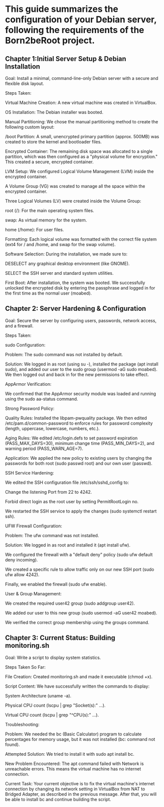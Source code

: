# This guide summarizes the configuration of your Debian server, following the requirements of the Born2beRoot project.

<h2>Chapter 1:Initial Server Setup & Debian Installation </h2>

Goal: Install a minimal, command-line-only Debian server with a secure and flexible disk layout.

Steps Taken:

Virtual Machine Creation: A new virtual machine was created in VirtualBox.

OS Installation: The Debian installer was booted.

Manual Partitioning: We chose the manual partitioning method to create the following custom layout:

/boot Partition: A small, unencrypted primary partition (approx. 500MB) was created to store the kernel and bootloader files.

Encrypted Container: The remaining disk space was allocated to a single partition, which was then configured as a "physical volume for encryption." This created a secure, encrypted container.

LVM Setup: We configured Logical Volume Management (LVM) inside the encrypted container.

A Volume Group (VG) was created to manage all the space within the encrypted container.

Three Logical Volumes (LV) were created inside the Volume Group:

root (/): For the main operating system files.

swap: As virtual memory for the system.

home (/home): For user files.

Formatting: Each logical volume was formatted with the correct file system (ext4 for / and /home, and swap for the swap volume).

Software Selection: During the installation, we made sure to:

DESELECT any graphical desktop environment (like GNOME).

SELECT the SSH server and standard system utilities.

First Boot: After installation, the system was booted. We successfully unlocked the encrypted disk by entering the passphrase and logged in for the first time as the normal user (moabed).

<h2>Chapter 2: Server Hardening & Configuration</h2>

Goal: Secure the server by configuring users, passwords, network access, and a firewall.

Steps Taken:

sudo Configuration:

Problem: The sudo command was not installed by default.

Solution: We logged in as root (using su -), installed the package (apt install sudo), and added our user to the sudo group (usermod -aG sudo moabed). We then logged out and back in for the new permissions to take effect.

AppArmor Verification:

We confirmed that the AppArmor security module was loaded and running using the sudo aa-status command.

Strong Password Policy:

Quality Rules: Installed the libpam-pwquality package. We then edited /etc/pam.d/common-password to enforce rules for password complexity (length, uppercase, lowercase, numbers, etc.).

Aging Rules: We edited /etc/login.defs to set password expiration (PASS_MAX_DAYS=30), minimum change time (PASS_MIN_DAYS=2), and warning period (PASS_WARN_AGE=7).

Application: We applied the new policy to existing users by changing the passwords for both root (sudo passwd root) and our own user (passwd).

SSH Service Hardening:

We edited the SSH configuration file /etc/ssh/sshd_config to:

Change the listening Port from 22 to 4242.

Forbid direct login as the root user by setting PermitRootLogin no.

We restarted the SSH service to apply the changes (sudo systemctl restart ssh).

UFW Firewall Configuration:

Problem: The ufw command was not installed.

Solution: We logged in as root and installed it (apt install ufw).

We configured the firewall with a "default deny" policy (sudo ufw default deny incoming).

We created a specific rule to allow traffic only on our new SSH port (sudo ufw allow 4242).

Finally, we enabled the firewall (sudo ufw enable).

User & Group Management:

We created the required user42 group (sudo addgroup user42).

We added our user to this new group (sudo usermod -aG user42 moabed).

We verified the correct group membership using the groups command.

<h2>Chapter 3: Current Status: Building monitoring.sh</h2>

Goal: Write a script to display system statistics.

Steps Taken So Far:

File Creation: Created monitoring.sh and made it executable (chmod +x).

Script Content: We have successfully written the commands to display:

System Architecture (uname -a).

Physical CPU count (lscpu | grep "Socket(s):" ...).

Virtual CPU count (lscpu | grep "^CPU(s):" ...).

Troubleshooting:

Problem: We needed the bc (Basic Calculator) program to calculate percentages for memory usage, but it was not installed (bc: command not found).

Attempted Solution: We tried to install it with sudo apt install bc.

New Problem Encountered: The apt command failed with Network is unreachable errors. This means the virtual machine has no internet connection.

Current Task:
Your current objective is to fix the virtual machine's internet connection by changing its network setting in VirtualBox from NAT to Bridged Adapter, as described in the previous message. After that, you will be able to install bc and continue building the script.
